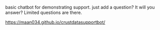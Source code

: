 basic chatbot for demonstrating support.
just add a question?
It will you answer?
Limited questions are there.


https://maan034.github.io/crustdatasupportbot/
